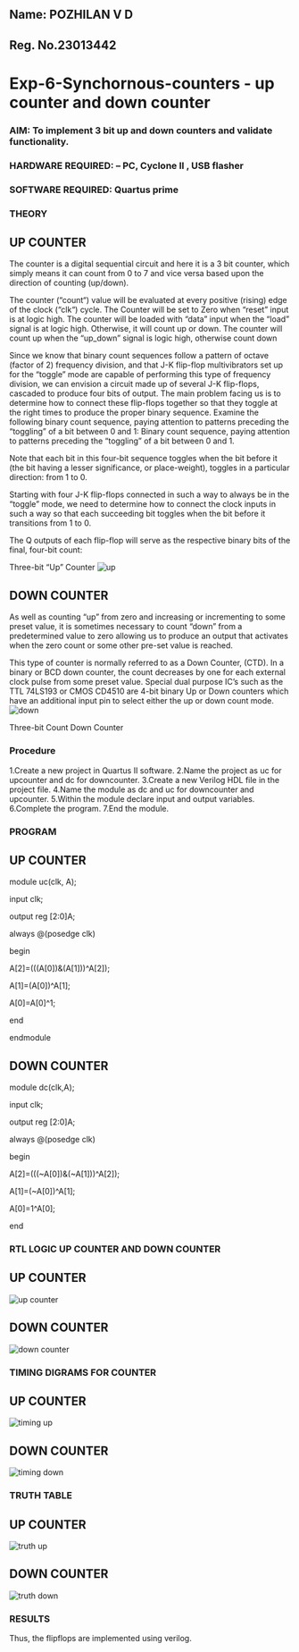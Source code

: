 ## Name: POZHILAN V D
## Reg. No.23013442
# Exp-6-Synchornous-counters - up counter and down counter 
### AIM: To implement 3 bit up and down counters and validate  functionality.
### HARDWARE REQUIRED:  – PC, Cyclone II , USB flasher
### SOFTWARE REQUIRED:   Quartus prime
### THEORY 

## UP COUNTER 
The counter is a digital sequential circuit and here it is a 3 bit counter, which simply means it can count from 0 to 7 and vice versa based upon the direction of counting (up/down). 

The counter (“count“) value will be evaluated at every positive (rising) edge of the clock (“clk“) cycle.
The Counter will be set to Zero when “reset” input is at logic high.
The counter will be loaded with “data” input when the “load” signal is at logic high. Otherwise, it will count up or down.
The counter will count up when the “up_down” signal is logic high, otherwise count down

Since we know that binary count sequences follow a pattern of octave (factor of 2) frequency division, and that J-K flip-flop multivibrators set up for the “toggle” mode are capable of performing this type of frequency division, we can envision a circuit made up of several J-K flip-flops, cascaded to produce four bits of output.
The main problem facing us is to determine how to connect these flip-flops together so that they toggle at the right times to produce the proper binary sequence.
Examine the following binary count sequence, paying attention to patterns preceding the “toggling” of a bit between 0 and 1:
Binary count sequence, paying attention to patterns preceding the “toggling” of a bit between 0 and 1.

Note that each bit in this four-bit sequence toggles when the bit before it (the bit having a lesser significance, or place-weight), toggles in a particular direction: from 1 to 0.



 
 

Starting with four J-K flip-flops connected in such a way to always be in the “toggle” mode, we need to determine how to connect the clock inputs in such a way so that each succeeding bit toggles when the bit before it transitions from 1 to 0.

The Q outputs of each flip-flop will serve as the respective binary bits of the final, four-bit count:

 
 

Three-bit “Up” Counter
![up](https://github.com/POZHILANVD/Exp-7-Synchornous-counters-/assets/144870498/fc680d3f-d558-49ca-ba46-a872e5ef2adb)




## DOWN COUNTER 

As well as counting “up” from zero and increasing or incrementing to some preset value, it is sometimes necessary to count “down” from a predetermined value to zero allowing us to produce an output that activates when the zero count or some other pre-set value is reached.

This type of counter is normally referred to as a Down Counter, (CTD). In a binary or BCD down counter, the count decreases by one for each external clock pulse from some preset value. Special dual purpose IC’s such as the TTL 74LS193 or CMOS CD4510 are 4-bit binary Up or Down counters which have an additional input pin to select either the up or down count mode.
![down](https://github.com/POZHILANVD/Exp-7-Synchornous-counters-/assets/144870498/76c1fb19-8733-4dcf-aff1-1ed7e92ea3e7)

Three-bit Count Down Counter
### Procedure
1.Create a new project in Quartus II software.
2.Name the project as uc for upcounter and dc for downcounter.
3.Create a new Verilog HDL file in the project file.
4.Name the module as dc and uc for downcounter and upcounter.
5.Within the module declare input and output variables.
6.Complete the program.
7.End the module.

### PROGRAM 
## UP COUNTER
module uc(clk, A);

input clk;

output reg [2:0]A;

always @(posedge clk)

begin

A[2]=(((A[0])&(A[1]))^A[2]);

A[1]=(A[0])^A[1];

A[0]=A[0]^1;

end

endmodule

## DOWN COUNTER
module dc(clk,A);

input clk;

output reg [2:0]A;

always @(posedge clk)

begin

A[2]=(((~A[0])&(~A[1]))^A[2]);

A[1]=(~A[0])^A[1];

A[0]=1^A[0];

end



### RTL LOGIC UP COUNTER AND DOWN COUNTER  

## UP COUNTER
![up counter](https://github.com/POZHILANVD/Exp-7-Synchornous-counters-/assets/144870498/ad9d82da-710b-4480-9d8b-7024f70bf9e9)

## DOWN COUNTER
![down counter](https://github.com/POZHILANVD/Exp-7-Synchornous-counters-/assets/144870498/cd674639-b15a-4775-b50a-1351c676c50a)


### TIMING DIGRAMS FOR COUNTER  
## UP COUNTER
![timing up](https://github.com/POZHILANVD/Exp-7-Synchornous-counters-/assets/144870498/30c6a415-e1eb-47b7-9485-72750ff25571)


## DOWN COUNTER
![timing down](https://github.com/POZHILANVD/Exp-7-Synchornous-counters-/assets/144870498/391280d8-7362-4bf3-9ead-69adc368566c)


### TRUTH TABLE 

## UP COUNTER
![truth up](https://github.com/POZHILANVD/Exp-7-Synchornous-counters-/assets/144870498/377435c0-5fa4-49a2-bdb0-76ad230d1d2e)

## DOWN COUNTER

![truth down](https://github.com/POZHILANVD/Exp-7-Synchornous-counters-/assets/144870498/5fae619a-ee50-4110-9fc9-8713c36ace7a)


### RESULTS 
Thus, the flipflops are implemented using verilog.

